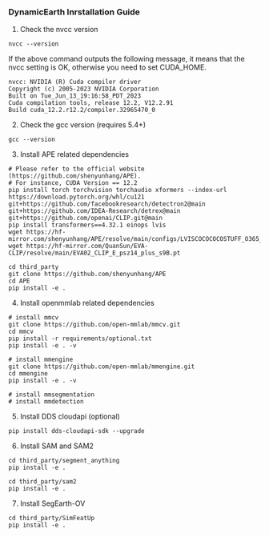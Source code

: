 ### DynamicEarth Inrstallation Guide

1. Check the nvcc version

```
nvcc --version
```

If the above command outputs the following message, it means that the nvcc setting is OK, otherwise you need to set CUDA_HOME.

```
nvcc: NVIDIA (R) Cuda compiler driver
Copyright (c) 2005-2023 NVIDIA Corporation
Built on Tue_Jun_13_19:16:58_PDT_2023
Cuda compilation tools, release 12.2, V12.2.91
Build cuda_12.2.r12.2/compiler.32965470_0
```

2. Check the gcc version (requires 5.4+)

```
gcc --version
```

3. Install APE related dependencies

```
# Please refer to the official website (https://github.com/shenyunhang/APE).
# For instance, CUDA Version == 12.2
pip install torch torchvision torchaudio xformers --index-url https://download.pytorch.org/whl/cu121
git+https://github.com/facebookresearch/detectron2@main
git+https://github.com/IDEA-Research/detrex@main
git+https://github.com/openai/CLIP.git@main
pip install transformers==4.32.1 einops lvis
wget https://hf-mirror.com/shenyunhang/APE/resolve/main/configs/LVISCOCOCOCOSTUFF_O365_OID_VGR_SA1B_REFCOCO_GQA_PhraseCut_Flickr30k/ape_deta/ape_deta_vitl_eva02_clip_vlf_lsj1024_cp_16x4_1080k_mdl_20230829_162438/model_final.pth
wget https://hf-mirror.com/QuanSun/EVA-CLIP/resolve/main/EVA02_CLIP_E_psz14_plus_s9B.pt

cd third_party
git clone https://github.com/shenyunhang/APE
cd APE
pip install -e .
```

4. Install openmmlab related dependencies

```
# install mmcv
git clone https://github.com/open-mmlab/mmcv.git
cd mmcv
pip install -r requirements/optional.txt
pip install -e . -v
```

```
# install mmengine
git clone https://github.com/open-mmlab/mmengine.git
cd mmengine
pip install -e . -v
```

```
# install mmsegmentation
# install mmdetection
```

5. Install DDS cloudapi (optional)

```
pip install dds-cloudapi-sdk --upgrade
```

6. Install SAM and SAM2

```
cd third_party/segment_anything
pip install -e .

cd third_party/sam2
pip install -e .
```

7. Install SegEarth-OV

```
cd third_party/SimFeatUp
pip install -e .
```

